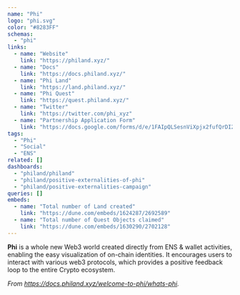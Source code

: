 ```yaml
---
name: "Phi"
logo: "phi.svg"
color: "#8283FF"
schemas:
  - "phi"
links:
  - name: "Website"
    link: "https://philand.xyz/"
  - name: "Docs"
    link: "https://docs.philand.xyz/"
  - name: "Phi Land"
    link: "https://land.philand.xyz/"
  - name: "Phi Quest"
    link: "https://quest.philand.xyz/"
  - name: "Twitter"
    link: "https://twitter.com/phi_xyz"
  - name: "Partnership Application Form"
    link: "https://docs.google.com/forms/d/e/1FAIpQLSesnViXpjx2fufQrDI26yBbvcyNxWU-DVm3DEUn5WhKAn4XBQ/viewform"
tags:
  - "Phi"
  - "Social"
  - "ENS"
related: []
dashboards:
  - "philand/philand"
  - "philand/positive-externalities-of-phi"
  - "philand/positive-externalities-campaign"
queries: []
embeds:
  - name: "Total number of Land created"
    link: "https://dune.com/embeds/1624287/2692589"
  - name: "Total number of Quest Objects claimed"
    link: "https://dune.com/embeds/1630290/2702128"
---
```


**Phi** is a whole new Web3 world created directly from ENS & wallet activities, enabling the easy visualization of on-chain identities. It encourages users to interact with various web3 protocols, which provides a positive feedback loop to the entire Crypto ecosystem.

_From https://docs.philand.xyz/welcome-to-phi/whats-phi._

